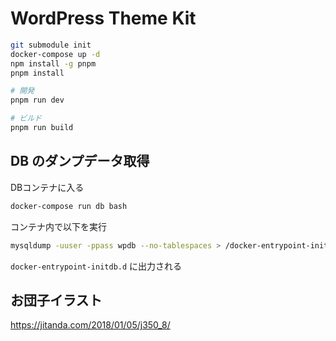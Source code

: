 # WordPress Theme Kit

```bash
git submodule init
docker-compose up -d
npm install -g pnpm
pnpm install

# 開発
pnpm run dev

# ビルド
pnpm run build
```

## DB のダンプデータ取得

DBコンテナに入る

```bash
docker-compose run db bash
```

コンテナ内で以下を実行

```bash
mysqldump -uuser -ppass wpdb --no-tablespaces > /docker-entrypoint-initdb.d/dump.sql
```

`docker-entrypoint-initdb.d` に出力される

## お団子イラスト

https://jitanda.com/2018/01/05/j350_8/
